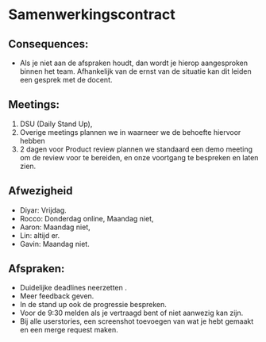 # Samenwerkingscontract

## Consequences:
- Als je niet aan de afspraken houdt, dan wordt je hierop aangesproken binnen het team. Afhankelijk van de ernst van de situatie kan dit leiden een gesprek met de docent.

## Meetings:
1. DSU (Daily Stand Up),
2. Overige meetings plannen we in waarneer we de behoefte hiervoor hebben
3. 2 dagen voor Product review plannen we standaard een demo meeting om de review voor te bereiden, en onze voortgang te bespreken en laten zien.

## Afwezigheid

- Diyar: Vrijdag.
- Rocco: Donderdag online, Maandag niet,
- Aaron: Maandag niet,
- Lin: altijd er.
- Gavin: Maandag niet.

## Afspraken:

- Duidelijke deadlines neerzetten .
- Meer feedback geven.
- In de stand up ook de progressie bespreken.
- Voor de 9:30 melden als je vertraagd bent of niet aanwezig kan zijn.
- Bij alle userstories, een screenshot toevoegen van wat je hebt gemaakt en een merge request maken.


